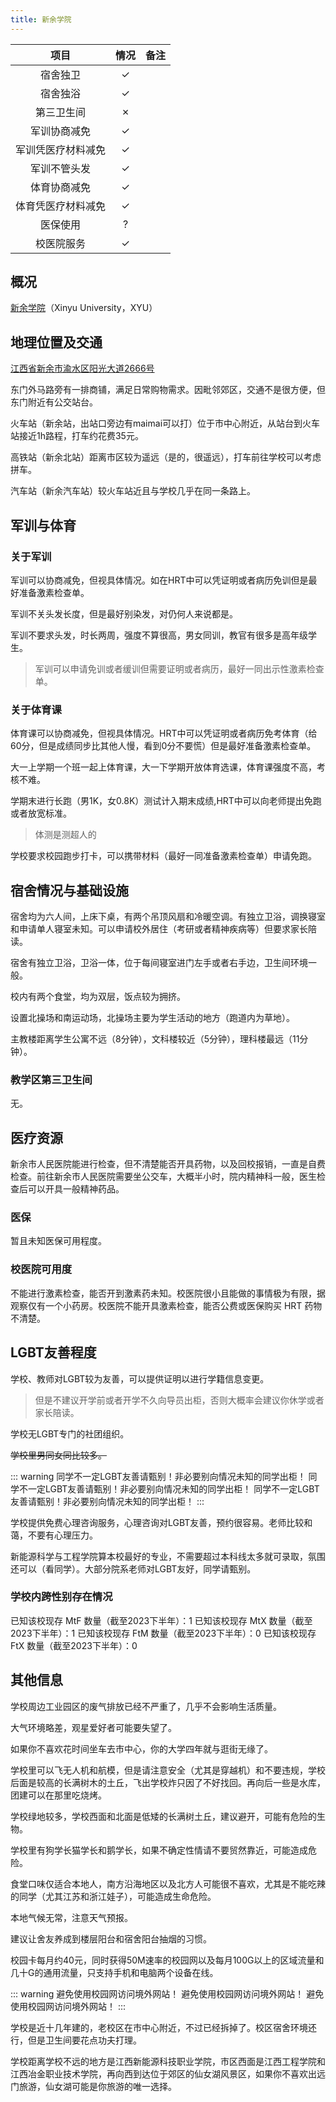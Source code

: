 ```yaml
---
title: 新余学院
---
```


|        项目        | 情况 |     备注     |
| :----------------: | :--: | :----------: |
|      宿舍独卫      |  ✓   |    |
|      宿舍独浴      |  ✓   |    |
|     第三卫生间     |  ✗   |    |
|    军训协商减免    |  ✓   |    |
| 军训凭医疗材料减免 |  ✓   |    |
|    军训不管头发    |  ✓   |    |
|    体育协商减免    |  ✓   |    |
| 体育凭医疗材料减免 |  ✓   |    |
|      医保使用      |  ?   |    |
|     校医院服务     |  ✓   |    |

## 概况

[新余学院](https://m.xyc.edu.cn)（Xinyu University，XYU）

## 地理位置及交通

[江西省新余市渝水区阳光大道2666号](https://ditu.amap.com/place/B0316007LZ)

东门外马路旁有一排商铺，满足日常购物需求。因毗邻郊区，交通不是很方便，但东门附近有公交站台。

火车站（新余站，出站口旁边有maimai可以打）位于市中心附近，从站台到火车站接近1h路程，打车约花费35元。

高铁站（新余北站）距离市区较为遥远（是的，很遥远），打车前往学校可以考虑拼车。

汽车站（新余汽车站）较火车站近且与学校几乎在同一条路上。

## 军训与体育

### 关于军训

军训可以协商减免，但视具体情况。如在HRT中可以凭证明或者病历免训但是最好准备激素检查单。

军训不关头发长度，但是最好别染发，对仍何人来说都是。

军训不要求头发，时长两周，强度不算很高，男女同训，教官有很多是高年级学生。

> 军训可以申请免训或者缓训但需要证明或者病历，最好一同出示性激素检查单。

### 关于体育课

体育课可以协商减免，但视具体情况。HRT中可以凭证明或者病历免考体育（给60分，但是成绩同步比其他人慢，看到0分不要慌）但是最好准备激素检查单。

大一上学期一个班一起上体育课，大一下学期开放体育选课，体育课强度不高，考核不难。

学期末进行长跑（男1K，女0.8K）测试计入期末成绩,HRT中可以向老师提出免跑或者放宽标准。

> 体测是测超人的

学校要求校园跑步打卡，可以携带材料（最好一同准备激素检查单）申请免跑。

## 宿舍情况与基础设施

宿舍均为六人间，上床下桌，有两个吊顶风扇和冷暖空调。有独立卫浴，调换寝室和申请单人寝室未知。可以申请校外居住（考研或者精神疾病等）但要求家长陪读。

宿舍有独立卫浴，卫浴一体，位于每间寝室进门左手或者右手边，卫生间环境一般。

校内有两个食堂，均为双层，饭点较为拥挤。

设置北操场和南运动场，北操场主要为学生活动的地方（跑道内为草地）。

主教楼距离学生公寓不远（8分钟），文科楼较近（5分钟），理科楼最远（11分钟）。

### 教学区第三卫生间

无。

## 医疗资源

新余市人民医院能进行检查，但不清楚能否开具药物，以及回校报销，一直是自费检查。前往新余市人民医院需要坐公交车，大概半小时，院内精神科一般，医生检查后可以开具一般精神药品。

### 医保

暂且未知医保可用程度。

### 校医院可用度

不能进行激素检查，能否开到激素药未知。校医院很小且能做的事情极为有限，据观察仅有一个小药房。校医院不能开具激素检查，能否公费或医保购买 HRT 药物不清楚。

## LGBT友善程度

学校、教师对LGBT较为友善，可以提供证明以进行学籍信息变更。
> 但是不建议开学前或者开学不久向导员出柜，否则大概率会建议你休学或者家长陪读。

学校无LGBT专门的社团组织。

~~学校里男同女同比较多。~~

::: warning
同学不一定LGBT友善请甄别！非必要别向情况未知的同学出柜！
同学不一定LGBT友善请甄别！非必要别向情况未知的同学出柜！
同学不一定LGBT友善请甄别！非必要别向情况未知的同学出柜！
:::

学校提供免费心理咨询服务，心理咨询对LGBT友善，预约很容易。老师比较和蔼，不要有心理压力。

新能源科学与工程学院算本校最好的专业，不需要超过本科线太多就可录取，氛围还可以（看同学）。大部分院系老师对LGBT友好，同学请甄别。

### 学校内跨性别存在情况

已知该校现存 MtF 数量（截至2023下半年）：1
已知该校现存 MtX 数量（截至2023下半年）：1
已知该校现存 FtM 数量（截至2023下半年）：0
已知该校现存 FtX 数量（截至2023下半年）：0

## 其他信息

学校周边工业园区的废气排放已经不严重了，几乎不会影响生活质量。

大气环境略差，观星爱好者可能要失望了。

如果你不喜欢花时间坐车去市中心，你的大学四年就与逛街无缘了。

学校里可以飞无人机和航模，但是请注意安全（尤其是穿越机）和不要违规，学校后面是较高的长满树木的土丘，飞出学校炸只因了不好找回。再向后一些是水库，团建可以在那里吃烧烤。

学校绿地较多，学校西面和北面是低矮的长满树土丘，建议避开，可能有危险的生物。

学校里有狗学长猫学长和鹅学长，如果不确定性情请不要贸然靠近，可能造成危险。

食堂口味仅适合本地人，南方沿海地区以及北方人可能很不喜欢，尤其是不能吃辣的同学（尤其江苏和浙江娃子），可能造成生命危险。

本地气候无常，注意天气预报。

建议让舍友养成到楼层阳台和宿舍阳台抽烟的习惯。

校园卡每月约40元，同时获得50M速率的校园网以及每月100G以上的区域流量和几十G的通用流量，只支持手机和电脑两个设备在线。

::: warning
避免使用校园网访问境外网站！
避免使用校园网访问境外网站！
避免使用校园网访问境外网站！
:::

学校是近十几年建的，老校区在市中心附近，不过已经拆掉了。校区宿舍环境还行，但是卫生间要花点功夫打理。

学校距离学校不远的地方是江西新能源科技职业学院，市区西面是江西工程学院和江西冶金职业技术学院，再向西到达位于郊区的仙女湖风景区，如果你不喜欢出远门旅游，仙女湖可能是你旅游的唯一选择。
